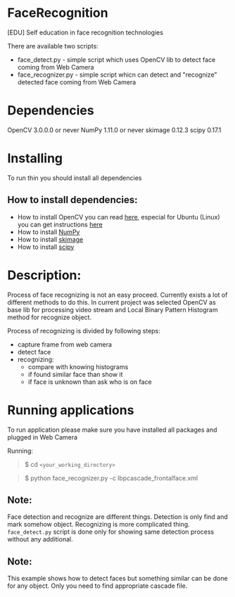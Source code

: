 # FaceRecognition
[EDU] Self education in face recognition technologies

There are available two scripts:

 - face_detect.py     - simple script which uses OpenCV lib to detect face coming from Web Camera
 - face_recognizer.py - simple script whicn can detect and "recognize" detected face coming from Web Camera


# Dependencies
OpenCV 3.0.0.0 or never
NumPy 1.11.0 or never
skimage 0.12.3
scipy 0.17.1


# Installing
To run thin you should install all dependencies

## How to install dependencies:
 - How to install OpenCV you can read [here](http://opencv.org/opencv-3-0.html), especial for Ubuntu (Linux) you can get instructions [here](http://www.pyimagesearch.com/2015/06/22/install-opencv-3-0-and-python-2-7-on-ubuntu/)
 - How to install [NumPy](http://docs.scipy.org/doc/numpy-1.10.1/user/install.html)
 - How to install [skimage](http://scikit-image.org/docs/dev/install.html)
 - How to install [scipy](https://www.scipy.org/install.html)

# Description:
Process of face recognizing is not an easy proceed. Currently exists a lot of different methods to do this.
In current project was selected OpenCV as base lib for processing video stream and Local Binary Pattern Histogram method for recognize object.

Process of recognizing is divided by following steps:

 - capture frame from web camera
 - detect face
 - recognizing:
   * compare with knowing histograms
   * if found similar face than show it
   * if face is unknown than ask who is on face


# Running applications
To run application please make sure you have installed all packages and plugged in Web Camera

Running:
> $ cd `<your_working_directory>`

> $ python face_recognizer.py -c lbpcascade_frontalface.xml


## Note:
Face detection and recognize are different things.
Detection is only find and mark somehow object. Recognizing is more complicated thing.
`face_detect.py` script is done only for showing same detection process without any additional.

## Note:
This example shows how to detect faces but something similar can be done for any object. Only you need to find appropriate cascade file.

 
